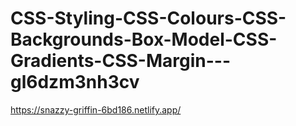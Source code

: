 # CSS-Styling-CSS-Colours-CSS-Backgrounds-Box-Model-CSS-Gradients-CSS-Margin---gl6dzm3nh3cv
https://snazzy-griffin-6bd186.netlify.app/
